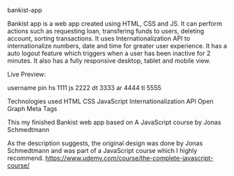 bankist-app

Bankist app is a web app created using HTML, CSS and JS. It can perform actions such as requesting loan, transfering funds to users, deleting account, sorting transactions. It uses Internationalization API to internationalize numbers, date and time for greater user experience. It has a auto logout feature which triggers when a user has been inactive for 2 minutes. It also has a fully responsive desktop, tablet and mobile view.

Live Preview:

username	pin
hs	1111
js	2222
dt 3333
ar 4444
tl 5555


Technologies used
HTML
CSS
JavaScript
Internationalization API
Open Graph Meta Tags



This my finished Bankist web app based on A JavaScript course by Jonas Schmedtmann

As the description suggests, the original design was done by Jonas Schmedtmann and was part of a JavaScript course which I highly recommend. https://www.udemy.com/course/the-complete-javascript-course/
